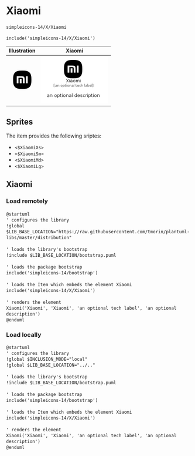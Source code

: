 # Xiaomi


```text
simpleicons-14/X/Xiaomi
```

```text
include('simpleicons-14/X/Xiaomi')
```



| Illustration | Xiaomi |
| :---: | :---: |
| ![illustration for Illustration](../../simpleicons-14/X/Xiaomi.png) | ![illustration for Xiaomi](../../simpleicons-14/X/Xiaomi.Local.png) |



## Sprites
The item provides the following sriptes:

- `<$XiaomiXs>`
- `<$XiaomiSm>`
- `<$XiaomiMd>`
- `<$XiaomiLg>`





## Xiaomi

### Load remotely
```plantuml
@startuml
' configures the library
!global $LIB_BASE_LOCATION="https://raw.githubusercontent.com/tmorin/plantuml-libs/master/distribution"

' loads the library's bootstrap
!include $LIB_BASE_LOCATION/bootstrap.puml

' loads the package bootstrap
include('simpleicons-14/bootstrap')

' loads the Item which embeds the element Xiaomi
include('simpleicons-14/X/Xiaomi')

' renders the element
Xiaomi('Xiaomi', 'Xiaomi', 'an optional tech label', 'an optional description')
@enduml
```

### Load locally
```plantuml
@startuml
' configures the library
!global $INCLUSION_MODE="local"
!global $LIB_BASE_LOCATION="../.."

' loads the library's bootstrap
!include $LIB_BASE_LOCATION/bootstrap.puml

' loads the package bootstrap
include('simpleicons-14/bootstrap')

' loads the Item which embeds the element Xiaomi
include('simpleicons-14/X/Xiaomi')

' renders the element
Xiaomi('Xiaomi', 'Xiaomi', 'an optional tech label', 'an optional description')
@enduml
```

